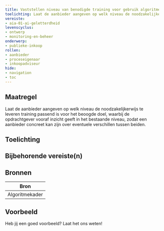 ```yaml
---
title: Vaststellen niveau van benodigde training voor gebruik algoritmen en AI-systemen
toelichting: Laat de aanbieder aangeven op welk niveau de noodzakelijkerwijs te leveren training passend is voor het beoogde doel, waarbij de opdrachtgever vooraf inzicht geeft in het bestaande niveau, zodat een aanbieder concreet kan zijn over eventuele verschillen tussen beiden. 
vereiste:
- aia-01-ai-geletterdheid
levenscyclus:
- ontwerp
- monitoring-en-beheer
onderwerp:
- publieke-inkoop
rollen:
- aanbieder
- proceseigenaar
- inkoopadviseur
hide:
- navigation
- toc
---
```


<!-- tags -->
## Maatregel

Laat de aanbieder aangeven op welk niveau de noodzakelijkerwijs te leveren training passend is voor het beoogde doel, waarbij de opdrachtgever vooraf inzicht geeft in het bestaande niveau, zodat een aanbieder concreet kan zijn over eventuele verschillen tussen beiden.


## Toelichting



## Bijbehorende vereiste(n)

<!-- list_vereisten_on_maatregelen_page -->

## Bronnen

| Bron                        |
|-----------------------------|
|Algoritmekader|

## Voorbeeld

Heb jij een goed voorbeeld? Laat het ons weten!

